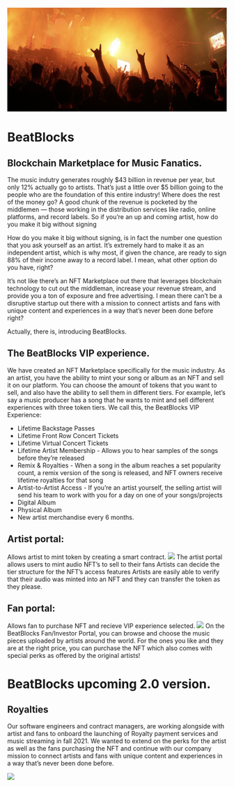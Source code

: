 ![](Images/beatblocks.png)

# BeatBlocks
## Blockchain Marketplace for Music Fanatics.

The music indutry generates roughly $43 billion in revenue per year, but only 12% actually go to artists. That’s just a little over $5 billion going to the people who are the foundation of this entire industry! Where does the rest of the money go? 
A good chunk of the revenue is pocketed by the middlemen — those working in the distribution services like radio, online platforms, and record labels. So if you’re an up and coming artist, how do you make it big without signing 

How do you make it big without signing, is in fact the number one question that you ask yourself as an artist. It’s extremely hard to make it as an independent artist, which is why most, if given the chance, are ready to sign 88% of their income away to a record label. I mean, what other option do you have, right?

It’s not like there’s an NFT Marketplace out there that leverages blockchain technology to cut out the middleman, increase your revenue stream, and provide you a ton of exposure and free advertising. I mean there can’t be a disruptive startup out there with a mission to connect artists and fans with unique content and experiences in a way that’s never been done before right? 

Actually, there is, introducing BeatBlocks.

## The BeatBlocks VIP experience.

We have created an NFT Marketplace specifically for the music industry. As an artist, you have the ability to mint your song or album as an NFT and sell it on our platform. You can choose the amount of tokens that you want to sell, and also have the ability to sell them in different tiers. For example, let’s say a music producer has a song that he wants to mint and sell different experiences with three token tiers. We call this, the BeatBlocks VIP Experience: 

* Lifetime Backstage Passes
* Lifetime Front Row Concert Tickets
* Lifetime Virtual Concert Tickets
* Lifetime Artist Membership - Allows you to hear samples of the songs before they’re released
* Remix & Royalties - When a song in the album reaches a set popularity count, a remix version of the song is released, and NFT owners receive lifetime royalties for that song
* Artist-to-Artist Access - If you’re an artist yourself, the selling artist will send his team to work with you for a day on one of your songs/projects
* Digital Album
* Physical Album
* New artist merchandise every 6 months.

## Artist portal:
Allows artist to mint token by creating a smart contract.
![](Images/nftartist.gif)
The artist portal allows users to mint audio NFT’s to sell to their fans
Artists can decide the tier structure for the NFT’s access features
Artists are easily able to verify that their audio was minted into an NFT and they can transfer the token as they please. 

## Fan portal:
Allows fan to purchase NFT and recieve VIP experience selected. 
![](Images/nftbuyer.gif)
On the BeatBlocks Fan/Investor Portal, you can browse and choose the music pieces uploaded by artists around the world.
For the ones you like and they are at the right price, you can purchase the NFT which also comes with special perks as offered by the original artists!

# BeatBlocks upcoming 2.0 version.
## Royalties 
Our software engineers and contract managers, are working alongside with artist and fans to onboard the launching of Royalty payment services and music streaming in fall 2021.
We wanted to extend on the perks for the artist as well as the fans purchasing the NFT and continue with our company mission to connect artists and fans with unique content and experiences in a way that’s never been done before.

![](Images/royalty.gif)